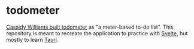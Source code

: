 # todometer

[Cassidy Williams built todometer](https://cassidoo.co/post/todometer-build-log/) as "a meter-based to-do list". This repository is meant to recreate the application to practice with [Svelte](https://svelte.dev/), but mostly to learn [Tauri](https://v2.tauri.app/).